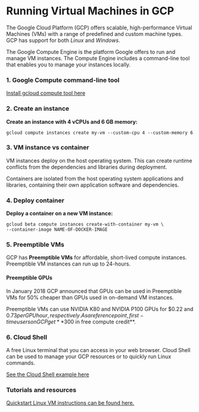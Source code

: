 # Running Virtual Machines in GCP 

The Google Cloud Platform (GCP) offers scalable, high-performance Virtual Machines (VMs) with a range of predefined and custom machine types. GCP has support for both *Linux* and *Windows*.

The Google Compute Engine is the platform Google offers to run and manage VM instances. The Compute Engine includes a command-line tool that enables you to manage your instances locally.  

### 1. Google Compute command-line tool 

[Install gcloud compute tool here](https://cloud.google.com/compute/docs/gcloud-compute/)


### 2. Create an instance 

**Create an instance with 4 vCPUs and 6 GB memory:**
```
gcloud compute instances create my-vm --custom-cpu 4 --custom-memory 6
```

### 3. VM instance vs container 

VM instances deploy on the host operating system. This can create runtime conflicts from the dependencies and libraries during deployment.

Containers are isolated from the host operating system applications and libraries, containing their own application software and dependencies.   

### 4. Deploy container 

**Deploy a container on a new VM instance:**
```
gcloud beta compute instances create-with-container my-vm \
--container-image NAME-OF-DOCKER-IMAGE
```    

### 5. Preemptible VMs

GCP has **Preemptible VMs** for affordable, short-lived compute instances. Preemptible VM instances can run up to 24-hours.   

#### Preemptible GPUs

In January 2018 GCP announced that GPUs can be used in Preemptible VMs for 50% cheaper than GPUs used in on-demand VM instances. 

Preemptible VMs can use NVIDIA K80 and NVIDIA P100 GPUs for $0.22 and $0.73 per GPU hour, respectively. As a reference point, first-time users on GCP get **$300 in free compute credit**. 

### 6. Cloud Shell 

A free Linux terminal that you can access in your web browser. Cloud Shell can be used to manage your GCP resources or to quickly run Linux commands. 

[See the Cloud Shell example here](GCP_Cloud_Shell.md) 

### Tutorials and resources  

[Quickstart Linux VM instructions can be found here.](https://cloud.google.com/compute/docs/quickstart-linux)

